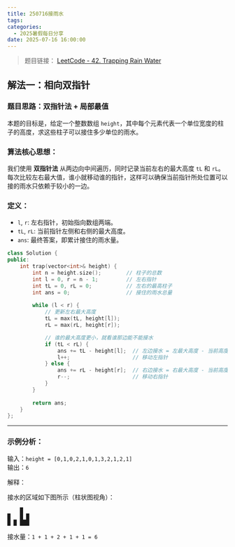 ```yaml
---
title: 250716接雨水
tags: 
categories:
  - 2025暑假每日分享
date: 2025-07-16 16:00:00
---
```


>题目链接：
>[LeetCode - 42. Trapping Rain Water](https://leetcode.cn/problems/trapping-rain-water/description/)
## 解法一：相向双指针
### 题目思路：双指针法 + 局部最值

本题的目标是，给定一个整数数组 `height`，其中每个元素代表一个单位宽度的柱子的高度，求这些柱子可以接住多少单位的雨水。

### 算法核心思想：

我们使用 **双指针法** 从两边向中间遍历，同时记录当前左右的最大高度 `tL` 和 `rL`。每次比较左右最大值，谁小就移动谁的指针，这样可以确保当前指针所处位置可以接的雨水只依赖于较小的一边。
### 定义：

- `l`, `r`: 左右指针，初始指向数组两端。
- `tL`, `rL`: 当前指针左侧和右侧的最大高度。
- `ans`: 最终答案，即累计接住的雨水量。

```cpp
class Solution {
public:
	int trap(vector<int>& height) {
	    int n = height.size();        // 柱子的总数
	    int l = 0, r = n - 1;         // 左右指针
	    int tL = 0, rL = 0;           // 左右的最高柱子
	    int ans = 0;                  // 接住的雨水总量
	    
	    while (l < r) {
	        // 更新左右最大高度
	        tL = max(tL, height[l]);
	        rL = max(rL, height[r]);

	        // 谁的最大高度更小，就看谁那边能不能接水
	        if (tL < rL) {
	            ans += tL - height[l];  // 左边接水 = 左最大高度 - 当前高度
	            l++;                    // 移动左指针
	        } else {
	            ans += rL - height[r];  // 右边接水 = 右最大高度 - 当前高度
	            r--;                    // 移动右指针
	        }
	    }
	
	    return ans;
	}
};
```

---

### 示例分析：

输入：`height = [0,1,0,2,1,0,1,3,2,1,2,1]`  
输出：`6`

解释：

接水的区域如下图所示（柱状图视角）：

```
    █ 
█   █ █
█ █ ███
```

接水量：`1 + 1 + 2 + 1 + 1 = 6`
